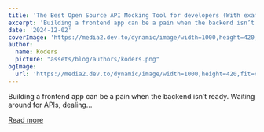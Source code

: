 ```yaml
---
title: 'The Best Open Source API Mocking Tool for developers (With examples)'
excerpt: 'Building a frontend app can be a pain when the backend isn’t ready.  Waiting around for APIs, dealing...'
date: '2024-12-02'
coverImage: 'https://media2.dev.to/dynamic/image/width=1000,height=420,fit=cover,gravity=auto,format=auto/https%3A%2F%2Fdev-to-uploads.s3.amazonaws.com%2Fuploads%2Farticles%2Frg0nh8oajaj0zsz64f2x.png'
author:
  name: Koders
  picture: "assets/blog/authors/koders.png"
ogImage:
  url: 'https://media2.dev.to/dynamic/image/width=1000,height=420,fit=cover,gravity=auto,format=auto/https%3A%2F%2Fdev-to-uploads.s3.amazonaws.com%2Fuploads%2Farticles%2Frg0nh8oajaj0zsz64f2x.png'
---
```


Building a frontend app can be a pain when the backend isn’t ready.  Waiting around for APIs, dealing...

[Read more](https://dev.to/requestly/the-best-open-source-api-mocking-tool-for-developers-with-examples-35hh)
